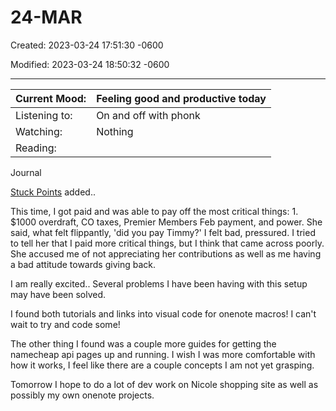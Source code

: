 # 24-MAR

Created: 2023-03-24 17:51:30 -0600

Modified: 2023-03-24 18:50:32 -0600

---

| Current Mood: | Feeling good and productive today |
|---------------|-----------------------------------|
| Listening to: | On and off with phonk             |
| Watching:     | Nothing                           |
| Reading:      |                                  |

Journal

[Stuck Points](onenote:Lists.one#Stuck%20Points&section-id={5BAB2C5C-CBC9-432E-B278-6BBB5183C92D}&page-id={D06F2BF3-6479-45C5-B389-FC90A4A81A3A}&end&base-path=https://salusitgroupllc-my.sharepoint.com/personal/michael_salusitgroup_com/Documents/Notebooks/Personal) added..

This time, I got paid and was able to pay off the most critical things: 1. $1000 overdraft, CO taxes, Premier Members Feb payment, and power. She said, what felt flippantly, 'did you pay Timmy?' I felt bad, pressured. I tried to tell her that I paid more critical things, but I think that came across poorly. She accused me of not appreciating her contributions as well as me having a bad attitude towards giving back.

I am really excited.. Several problems I have been having with this setup may have been solved.

I found both tutorials and links into visual code for onenote macros! I can't wait to try and code some!

The other thing I found was a couple more guides for getting the namecheap api pages up and running. I wish I was more comfortable with how it works, I feel like there are a couple concepts I am not yet grasping.

Tomorrow I hope to do a lot of dev work on Nicole shopping site as well as possibly my own onenote projects.
